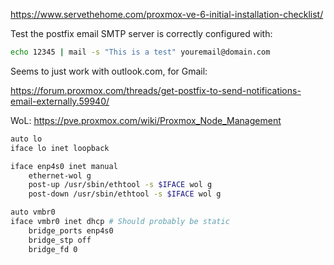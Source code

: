 https://www.servethehome.com/proxmox-ve-6-initial-installation-checklist/

Test the postfix email SMTP server is correctly configured with:

```bash
echo 12345 | mail -s "This is a test" youremail@domain.com
```

Seems to just work with outlook.com, for Gmail:

https://forum.proxmox.com/threads/get-postfix-to-send-notifications-email-externally.59940/

WoL: https://pve.proxmox.com/wiki/Proxmox_Node_Management 

```bash
auto lo
iface lo inet loopback

iface enp4s0 inet manual
	ethernet-wol g
	post-up /usr/sbin/ethtool -s $IFACE wol g
	post-down /usr/sbin/ethtool -s $IFACE wol g

auto vmbr0
iface vmbr0 inet dhcp # Should probably be static
	bridge_ports enp4s0
	bridge_stp off
	bridge_fd 0
```

